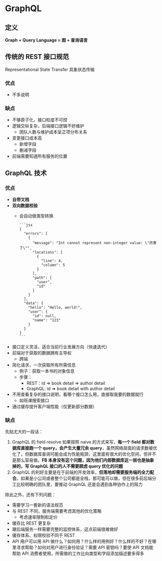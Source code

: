 # GraphQL

## 定义

**Graph + Query Language = 图 + 查询语言**

## 传统的 REST 接口规范

Representational State Transfer 具象状态传输

### 优点

- 不多说明

### 缺点

- 不够原子化，接口粒度不可控
- 逻辑交纵复杂，后端接口逻辑不好维护
  - 团队人数与维护成本呈正项分布关系
- 变更接口成本高
  - 新增字段
  - 删减字段
- 前端需要知道所有服务的位置

## GraphQL 技术

### 优点

- **自带文档**
- **双向数据校验**
  - 会自动做类型转换

        ```jsx
        {
          "errors": [
            {
              "message": "Int cannot represent non-integer value: \"厉害了\"",
              "locations": [
                {
                  "line": 4,
                  "column": 5
                }
              ],
              "path": [
                "user",
                "id"
              ]
            }
          ],
          "data": {
            "hello": "Hello, world!",
            "user": {
              "id": null,
              "name": "123"
            }
          }
        }
        ```

- 接口定义灵活，适合当前行业发展方向（快速迭代）
- 前端对于获取的数据拥有主导权
  - 跨端
- 简化请求，一次获取所有所需信息
  - 例子：获取一本书的对象信息
  - 步骤：
    - REST：id ⇒ book detail ⇒ author detail
    - GraphQL: id ⇒ book detail with author detail
- 不用查看复杂的接口说明，看哪个接口怎么用，直接取我要的数据就行
  - 如班课搜索接口
- 通过缓存提升客户端性能（仅更新部分数据）

### 缺点

先贴尤大的一段话：

1. GraphQL 的 field resolve 如果按照 naive 的方式来写，**每一个 field 都对数据库直接跑一个 query，会产生大量冗余 query**，虽然网络层面的请求数被优化了，但数据库查询可能会成为性能瓶颈，这里面有很大的优化空间，但并不是那么容易做。**FB 本身没有这个问题，因为他们内部数据库这一层也是抽象掉的，写 GraphQL 接口的人不需要顾虑 query 优化的问题**
2. GraphQL 的利好主要是在于前端的开发效率，**但落地却需要服务端的全力配合**。如果是小公司或者整个公司都是全栈，那可能可以做，但在很多前后端分工比较明确的团队里，要推动 GraphQL 还是会遇到各种协作上的阻力

除此之外，还有下列问题：

- 需要学习一套新的语法规范
- 与 REST 不同，服务端需要考虑其他的优化策略
  - 考虑速率限制和定价
- 缓存比 REST 更复杂
- 跟后端服务一样需要完整的监控体系，这点前端很难做好
- 缓存体系、权限校验不同于 REST
- API 用户可以用 API 做什么？如何用？什么样的用例好？什么样的不好？在哪里寻求帮助？如何对用户进行身份验证？需要 API 密钥吗？要使 API 文档能帮助 API 消费者使用，所需做的工作比向类型和字段添加描述要多得多
